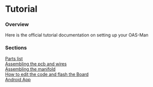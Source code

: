 # Tutorial
### Overview
Here is the official tutorial documentation on setting up your OAS-Man

### Sections
[Parts list](parts.md)<br>
[Assembling the pcb and wires](pcb_assembly.md)<br>
[Assembling the manifold](manifold_assembly.md)<br>
[How to edit the code and flash the Board](code_build_flash.md)<br>
[Android App](android_app.md)<br>

